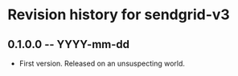 # Revision history for sendgrid-v3

## 0.1.0.0  -- YYYY-mm-dd

* First version. Released on an unsuspecting world.
